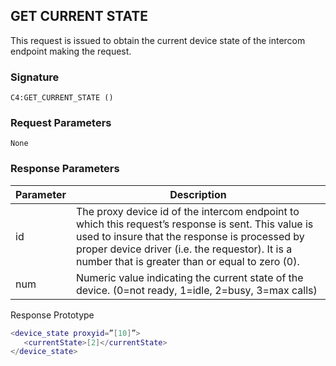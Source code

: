 ## GET CURRENT STATE

This request is issued to obtain the current device state of the intercom endpoint making the request.


### Signature

`C4:GET_CURRENT_STATE ()`


### Request Parameters

`None`


### Response Parameters

| Parameter | Description |
| --- | --- |
| id | The proxy device id of the intercom endpoint to which this request’s response is sent. This value is used to insure that the response is processed by proper device driver (i.e. the requestor). It is a number that is greater than or equal to zero (0). |
| num | Numeric value indicating the current state of the device. (0=not ready, 1=idle, 2=busy, 3=max calls) |


Response Prototype

```lua
<device_state proxyid=”[10]”>
   <currentState>[2]</currentState>
</device_state>
```

